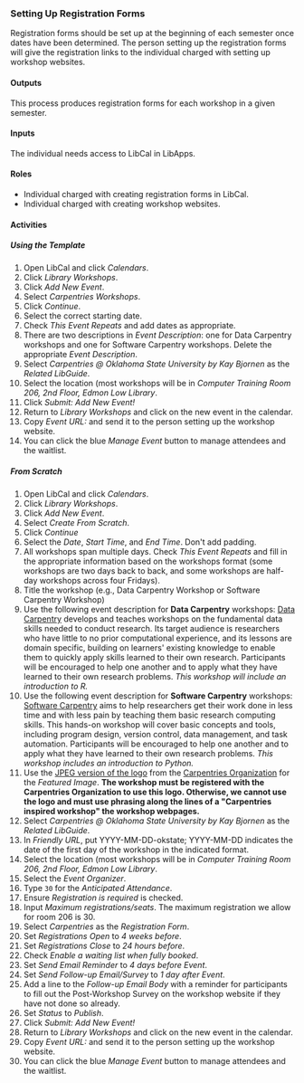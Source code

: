 ### Setting Up Registration Forms

Registration forms should be set up at the beginning of each semester once dates have been determined. The person setting up the registration forms will give the registration links to the individual charged with setting up workshop websites.

#### Outputs
This process produces registration forms for each workshop in a given semester.

#### Inputs
The individual needs access to LibCal in LibApps.

#### Roles
- Individual charged with creating registration forms in LibCal.
- Individual charged with creating workshop websites.

#### Activities
##### Using the Template
1. Open LibCal and click *Calendars*.
1. Click *Library Workshops*.
1. Click *Add New Event*.
1. Select *Carpentries Workshops*.
1. Click *Continue*.
1. Select the correct starting date.
1. Check *This Event Repeats* and add dates as appropriate.
1. There are two descriptions in *Event Description*: one for Data Carpentry workshops and one for Software Carpentry workshops. Delete the appropriate *Event Description*.
1. Select *Carpentries @ Oklahoma State University by Kay Bjornen* as the *Related LibGuide*.
1. Select the location (most workshops will be in *Computer Training Room 206, 2nd Floor, Edmon Low Library*.
1. Click *Submit: Add New Event!*
1. Return to *Library Workshops* and click on the new event in the calendar.
1. Copy *Event URL:* and send it to the person setting up the workshop website.
1. You can click the blue *Manage Event* button to manage attendees and the waitlist.

##### From Scratch
1. Open LibCal and click *Calendars*.
1. Click *Library Workshops*.
1. Click *Add New Event*.
1. Select *Create From Scratch*.
1. Click *Continue*
1. Select the *Date*, *Start Time*, and *End Time*. Don't add padding.
1. All workshops span multiple days. Check *This Event Repeats* and fill in the appropriate information based on the workshops format (some workshops are two days back to back, and some workshops are half-day workshops across four Fridays).
1. Title the workshop (e.g., Data Carpentry Workshop or Software Carpentry Workshop)
1. Use the following event description for **Data Carpentry** workshops: [Data Carpentry](https://datacarpentry.org/) develops and teaches workshops on the fundamental data skills needed to conduct research. Its target audience is researchers who have little to no prior computational experience, and its lessons are domain specific, building on learners' existing knowledge to enable them to quickly apply skills learned to their own research. Participants will be encouraged to help one another and to apply what they have learned to their own research problems. *This workshop will include an introduction to R.*
1. Use the following event description for **Software Carpentry** workshops: [Software Carpentry](https://software-carpentry.org/) aims to help researchers get their work done in less time and with less pain by teaching them basic research computing skills. This hands-on workshop will cover basic concepts and tools, including program design, version control, data management, and task automation. Participants will be encouraged to help one another and to apply what they have learned to their own research problems. *This workshop includes an introduction to Python.*
1. Use the [JPEG version of the logo](https://okstate-library.github.io/docs/carpentries/TheCarpentries.jpg) from the [Carpentries Organization](https://carpentries.org/) for the *Featured Image*. **The workshop must be registered with the Carpentries Organization to use this logo. Otherwise, we cannot use the logo and must use phrasing along the lines of a "Carpentries inspired workshop" the workshop webpages.**
1. Select *Carpentries @ Oklahoma State University by Kay Bjornen* as the *Related LibGuide*.
1. In *Friendly URL*, put YYYY-MM-DD-okstate; YYYY-MM-DD indicates the date of the first day of the workshop in the indicated format.
1. Select the location (most workshops will be in *Computer Training Room 206, 2nd Floor, Edmon Low Library*.
1. Select the *Event Organizer*.
1. Type `30` for the *Anticipated Attendance*.
1. Ensure *Registration is required* is checked.
1. Input *Maximum registrations/seats*. The maximum registration we allow for room 206 is 30.
1. Select *Carpentries* as the *Registration Form*.
1. Set *Registrations Open* to *4 weeks before*.
1. Set *Registrations Close* to *24 hours before*.
1. Check *Enable a waiting list when fully booked*.
1. Set *Send Email Reminder* to *4 days before Event*.
1. Set *Send Follow-up Email/Survey* to *1 day after Event*.
1. Add a line to the *Follow-up Email Body* with a reminder for participants to fill out the Post-Workshop Survey on the workshop website if they have not done so already.
1. Set *Status* to *Publish*.
1. Click *Submit: Add New Event!*
1. Return to *Library Workshops* and click on the new event in the calendar.
1. Copy *Event URL:* and send it to the person setting up the workshop website.
1. You can click the blue *Manage Event* button to manage attendees and the waitlist.



